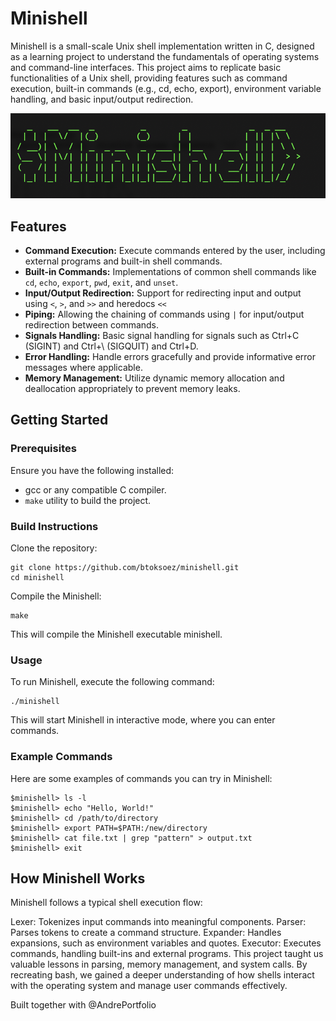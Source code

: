 # Minishell

Minishell is a small-scale Unix shell implementation written in C, designed as a learning project to understand the fundamentals of operating systems and command-line interfaces. This project aims to replicate basic functionalities of a Unix shell, providing features such as command execution, built-in commands (e.g., cd, echo, export), environment variable handling, and basic input/output redirection.

![minishell](./minishell.png)

## Features

- **Command Execution:** Execute commands entered by the user, including external programs and built-in shell commands.
- **Built-in Commands:** Implementations of common shell commands like `cd`, `echo`, `export`, `pwd`, `exit`, and `unset`.
- **Input/Output Redirection:** Support for redirecting input and output using `<`, `>`, and `>>` and heredocs `<<`
- **Piping:** Allowing the chaining of commands using `|` for input/output redirection between commands.
- **Signals Handling:** Basic signal handling for signals such as Ctrl+C (SIGINT) and Ctrl+\ (SIGQUIT) and Ctrl+D.
- **Error Handling:** Handle errors gracefully and provide informative error messages where applicable.
- **Memory Management:** Utilize dynamic memory allocation and deallocation appropriately to prevent memory leaks.

## Getting Started

### Prerequisites

Ensure you have the following installed:
- gcc or any compatible C compiler.
- `make` utility to build the project.

### Build Instructions

Clone the repository:
```
git clone https://github.com/btoksoez/minishell.git
cd minishell
```
Compile the Minishell:
```
make
```
This will compile the Minishell executable minishell.

### Usage
To run Minishell, execute the following command:
```
./minishell
```
This will start Minishell in interactive mode, where you can enter commands.

### Example Commands
Here are some examples of commands you can try in Minishell:

```
$minishell> ls -l
$minishell> echo "Hello, World!"
$minishell> cd /path/to/directory
$minishell> export PATH=$PATH:/new/directory
$minishell> cat file.txt | grep "pattern" > output.txt
$minishell> exit
```

## How Minishell Works

Minishell follows a typical shell execution flow:

Lexer: Tokenizes input commands into meaningful components.
Parser: Parses tokens to create a command structure.
Expander: Handles expansions, such as environment variables and quotes.
Executor: Executes commands, handling built-ins and external programs.
This project taught us valuable lessons in parsing, memory management, and system calls. By recreating bash, we gained a deeper understanding of how shells interact with the operating system and manage user commands effectively.

Built together with @AndrePortfolio
